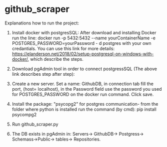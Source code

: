 # github_scraper

Explanations how to run the project:
  1. Install docker with postgresSQL:
    After download and installing Docker run the line: docker run -p 5432:5432 --name yourContainerName -e POSTGRES_PASSWORD=yourPassword -    d postgres
    with your own credantials. 
    You can use this link for more details: https://elanderson.net/2018/02/setup-postgresql-on-windows-with-docker/, 
    which describe the steps. 
  2. Download pgAdmin tool in order to connect postgressSQL (The above link describes step after step):
  
  3. Create a new server. Set a name: GithubDB, in connection tab fill the port, (host= localhost),  in the Password field use the password      you used for POSTGRES_PASSWORD on the docker run command. Click save.
  4.  Install the package: "psycopg2" for postgres communication- from the folder where python is installed run the command (by cmd): pip install psycompg2
  6. Run github_scraper.py
  7. The DB exists in pgAdmin in: Servers-> GithubDB-> Postgress-> Schemass->Public-> tables-> Repositories.
